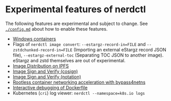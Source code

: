 # Experimental features of nerdctl

The following features are experimental and subject to change.
See [`./config.md`](config.md) about how to enable these features.

- [Windows containers](https://github.com/containerd/nerdctl/issues/28)
- Flags of `nerdctl image convert`: `--estargz-record-in=FILE` and `--zstdchunked-record-in=FILE` (Importing an external eStargz record JSON file), `--estargz-external-toc` (Separating TOC JSON to another image).
  eStargz and zstd themselves are out of experimental.
- [Image Distribution on IPFS](./ipfs.md)
- [Image Sign and Verify (cosign)](./cosign.md)
- [Image Sign and Verify (notation)](./notation.md)
- [Rootless container networking acceleration with bypass4netns](./rootless.md#bypass4netns)
- [Interactive debugging of Dockerfile](./builder-debug.md)
- Kubernetes (`cri`) log viewer: `nerdctl --namespace=k8s.io logs`

